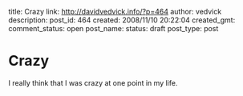 title: Crazy
link: http://davidvedvick.info/?p=464
author: vedvick
description: 
post_id: 464
created: 2008/11/10 20:22:04
created_gmt: 
comment_status: open
post_name: 
status: draft
post_type: post

# Crazy

I really think that I was crazy at one point in my life.